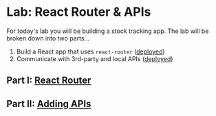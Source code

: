 # Lab: React Router & APIs

For today's lab you will be building a stock tracking app. The lab will be broken down into two parts...
  1. Build a React app that uses `react-router` ([deployed](level-goat.surge.sh))
  2. Communicate with 3rd-party and local APIs ([deployed](#))

## Part I: [React Router](part-i.md)

## Part II: [Adding APIs](part-ii.md)
